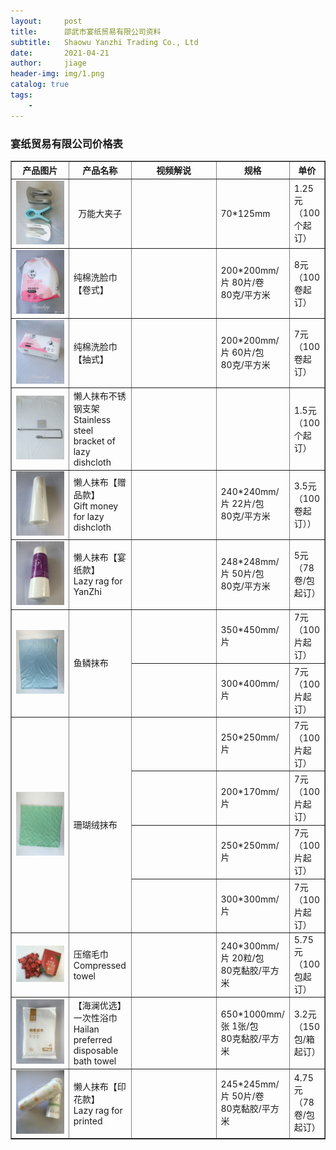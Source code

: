 ```yaml
---
layout:     post
title:      邵武市宴纸贸易有限公司资料
subtitle:   Shaowu Yanzhi Trading Co., Ltd
date:       2021-04-21
author:     jiage
header-img: img/1.png
catalog: true
tags:
    - 
---
```


### 宴纸贸易有限公司价格表

<body>
	<table width="100%" border="1" cellspacing="0">
		<tr>
		  <th width="20%">产品图片</th>
		  <th width="20%">产品名称</th>
		  <th width="30%">视频解说</th>
		  <th width="20%">规格</th>
		  <th width="10%">单价</th>
		</tr>
		<tr>
		  <td><img src="/img/yanzhi/9.jpg" width="150"></td>
		  <td align="center">万能大夹子</td>
		  <td></td>
		  <td>70*125mm</td>
		  <td>1.25元<br/>（100个起订）</td>
		</tr>
		<tr>
		  <td><img src="/img/yanzhi/1.jpg" width="150"></td>
		  <td valign="middle">纯棉洗脸巾【卷式】</td>
		  <td></td>
		  <td>200*200mm/片 80片/卷 <br/>80克/平方米</td>
		  <td>8元<br/>（100卷起订）</td>
		</tr>
		<tr>
		  <td><img src="/img/yanzhi/2.jpg" width="150"></td>
		  <td>纯棉洗脸巾【抽式】</td>
		  <td></td>
		  <td>200*200mm/片 60片/包 <br/>80克/平方米</td>
		  <td>7元<br/>（100卷起订）</td>
		</tr>
		<tr>
		  <td><img src="/img/yanzhi/3.jpg" width="150"></td>
		  <td>懒人抹布不锈钢支架<br/>Stainless steel bracket of lazy dishcloth</td>
		  <td></td>
		  <td></td>
		  <td>1.5元<br/>（100个起订）</td>
		</tr>
		<tr>
		  <td><img src="/img/yanzhi/4.jpg" width="150"></td>
		  <td>懒人抹布【赠品款】<br/>Gift money for lazy dishcloth</td>
		  <td></td>
		  <td>240*240mm/片 22片/包 <br/>80克/平方米</td>
		  <td>3.5元<br/>（100卷起订））</td>
		</tr>
		<tr>
		  <td><img src="/img/yanzhi/5.jpg" width="150"></td>
		  <td>懒人抹布【宴纸款】<br/>Lazy rag for YanZhi</td>
		  <td></td>
		  <td>248*248mm/片 50片/包 <br/>80克/平方米</td>
		  <td>5元<br/>（78卷/包 起订）</td>
		</tr>
		<tr>
		  <td rowspan="2"><img src="/img/yanzhi/6.jpg" width="150"></td>
		  <td rowspan="2">鱼鳞抹布</td>
		  <td></td>
		  <td>350*450mm/片</td>
		  <td>7元<br/>（100片起订）</td>
		  <tr>
				<td></td>
				<td>300*400mm/片 </td>
				<td>7元<br/>（100片起订）</td>
		  </tr>
		</tr>
		<tr>
		  <td rowspan="4"><img src="/img/yanzhi/7.jpg" width="150"></td>
		  <td rowspan="4">珊瑚绒抹布</td>
		  <td></td>
		  <td>250*250mm/片</td>
		  <td>7元<br/>（100片起订）</td>
		  <tr>
				<td></td>
				<td>200*170mm/片</td>
				<td>7元<br/>（100片起订）</td>
		  </tr>
		  <tr>
				<td></td>
		  		<td>250*250mm/片</td>
				<td>7元<br/>（100片起订）</td>
		  </tr>
		  <tr>
				<td></td>
				<td>300*300mm/片</td>
				<td>7元<br/>（100片起订）</td>
		  </tr>
		</tr>
		<tr>
		  <td><img src="/img/yanzhi/8.jpg" width="150"></td>
		  <td>压缩毛巾<br/>Compressed towel</td>
		  <td></td>
		  <td>240*300mm/片 20粒/包 <br/>80克黏胶/平方米</td>
		  <td>5.75元<br/>（100包起订）</td>
		</tr>
		<tr>
		  <td><img src="/img/yanzhi/10.jpg" width="150"></td>
		  <td>【海澜优选】一次性浴巾<br/>Hailan preferred disposable bath towel</td>
		  <td></td>
		  <td>650*1000mm/张 1张/包 <br/>80克黏胶/平方米</td>
		  <td>3.2元<br/>（150包/箱 起订）</td>
		</tr>
		<tr>
		  <td><img src="/img/yanzhi/11.jpg" width="150"></td>
		  <td>懒人抹布【印花款】<br/>Lazy rag for printed</td>
		  <td></td>
		  <td>245*245mm/片 50片/卷 <br/>80克黏胶/平方米</td>
		  <td>4.75元<br/>（78卷/包 起订）</td>
		</tr>	
	</table>
</body>
